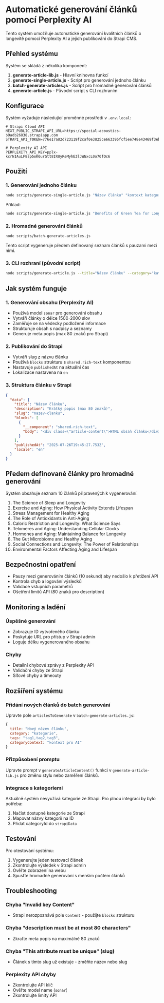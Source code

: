 # Automatické generování článků pomocí Perplexity AI

Tento systém umožňuje automatické generování kvalitních článků o longevitě pomocí Perplexity AI a jejich publikování do Strapi CMS.

## Přehled systému

Systém se skládá z několika komponent:

1. **generate-article-lib.js** - Hlavní knihovna funkcí
2. **generate-single-article.js** - Script pro generování jednoho článku
3. **batch-generate-articles.js** - Script pro hromadné generování článků
4. **generate-article.js** - Původní script s CLI rozhraním

## Konfigurace

Systém vyžaduje následující proměnné prostředí v `.env.local`:

```env
# Strapi Cloud API
NEXT_PUBLIC_STRAPI_API_URL=https://special-acoustics-b9adb26838.strapiapp.com
STRAPI_API_TOKEN=776e17a82d723119f2caf0e3825ce663395fcf5ee748e43469f3eb5002fd24c5bb5d85142ad5c0ec8a2e4c2db70f37332e2dce04df2b64fb567e84174510c6637611b6405c0d171f23bbbc288f03e31509bfa6c4c46ccc1613ccd8999b8c0b32a3b945fb78678580051c4df58dc58d9b2fc292b45a19d5bcacbea2be5e1eedbd

# Perplexity AI API
PERPLEXITY_API_KEY=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
```

## Použití

### 1. Generování jednoho článku

```bash
node scripts/generate-single-article.js "Název článku" "kontext kategorie"
```

Příklad:
```bash
node scripts/generate-single-article.js "Benefits of Green Tea for Longevity" "nutrition and longevity"
```

### 2. Hromadné generování článků

```bash
node scripts/batch-generate-articles.js
```

Tento script vygeneruje předem definovaný seznam článků s pauzami mezi nimi.

### 3. CLI rozhraní (původní script)

```bash
node scripts/generate-article.js --title="Název článku" --category="kategorie" --tags="tag1,tag2" --locale="en"
```

## Jak systém funguje

### 1. Generování obsahu (Perplexity AI)

- Používá model `sonar` pro generování obsahu
- Vytváří články o délce 1500-2000 slov
- Zaměřuje se na vědecky podložené informace
- Strukturuje obsah s nadpisy a seznamy
- Generuje meta popis (max 80 znaků pro Strapi)

### 2. Publikování do Strapi

- Vytváří slug z názvu článku
- Používá `blocks` strukturu s `shared.rich-text` komponentou
- Nastavuje `publishedAt` na aktuální čas
- Lokalizace nastavena na `en`

### 3. Struktura článku v Strapi

```json
{
  "data": {
    "title": "Název článku",
    "description": "Krátký popis (max 80 znaků)",
    "slug": "nazev-clanku",
    "blocks": [
      {
        "__component": "shared.rich-text",
        "body": "<div class=\"article-content\">HTML obsah článku</div>"
      }
    ],
    "publishedAt": "2025-07-26T19:45:27.753Z",
    "locale": "en"
  }
}
```

## Předem definované články pro hromadné generování

Systém obsahuje seznam 10 článků připravených k vygenerování:

1. The Science of Sleep and Longevity
2. Exercise and Aging: How Physical Activity Extends Lifespan
3. Stress Management for Healthy Aging
4. The Role of Antioxidants in Anti-Aging
5. Caloric Restriction and Longevity: What Science Says
6. Telomeres and Aging: Understanding Cellular Clocks
7. Hormones and Aging: Maintaining Balance for Longevity
8. The Gut Microbiome and Healthy Aging
9. Social Connections and Longevity: The Power of Relationships
10. Environmental Factors Affecting Aging and Lifespan

## Bezpečnostní opatření

- Pauzy mezi generováním článků (10 sekund) aby nedošlo k přetížení API
- Kontrola chyb a logování výsledků
- Validace vstupních parametrů
- Ošetření limitů API (80 znaků pro description)

## Monitoring a ladění

### Úspěšné generování
- Zobrazuje ID vytvořeného článku
- Poskytuje URL pro přístup v Strapi admin
- Loguje délku vygenerovaného obsahu

### Chyby
- Detailní chybové zprávy z Perplexity API
- Validační chyby ze Strapi
- Síťové chyby a timeouty

## Rozšíření systému

### Přidání nových článků do batch generování

Upravte pole `articlesToGenerate` v `batch-generate-articles.js`:

```javascript
{
  title: "Nový název článku",
  category: "kategorie",
  tags: "tag1,tag2,tag3",
  categoryContext: "kontext pro AI"
}
```

### Přizpůsobení promptu

Upravte prompt v `generateArticleContent()` funkci v `generate-article-lib.js` pro změnu stylu nebo zaměření článků.

### Integrace s kategoriemi

Aktuálně systém nevyužívá kategorie ze Strapi. Pro plnou integraci by bylo potřeba:

1. Načíst dostupné kategorie ze Strapi
2. Mapovat názvy kategorií na ID
3. Přidat categoryId do `strapiData`

## Testování

Pro otestování systému:

1. Vygenerujte jeden testovací článek
2. Zkontrolujte výsledek v Strapi admin
3. Ověřte zobrazení na webu
4. Spusťte hromadné generování s menším počtem článků

## Troubleshooting

### Chyba "Invalid key Content"
- Strapi nerozpoznává pole `Content` - použijte `blocks` strukturu

### Chyba "description must be at most 80 characters"
- Zkraťte meta popis na maximálně 80 znaků

### Chyba "This attribute must be unique" (slug)
- Článek s tímto slug už existuje - změňte název nebo slug

### Perplexity API chyby
- Zkontrolujte API klíč
- Ověřte model name (`sonar`)
- Zkontrolujte limity API
